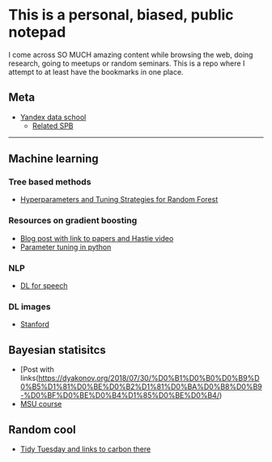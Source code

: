 # This is a personal, biased, public notepad

I come across SO MUCH amazing content while browsing the web, doing research, going to meetups or random seminars. This is a repo where I attempt to at least have the bookmarks in one place.

## Meta

- [Yandex data school](https://github.com/yandexdataschool)
  - [Related SPB](https://compscicenter.ru/online/)

***

## Machine learning 

### Tree based methods

- [Hyperparameters and Tuning Strategies for Random Forest](https://arxiv.org/pdf/1804.03515.pdf)

### Resources on gradient boosting
- [Blog post with link to papers and Hastie video](https://machinelearningmastery.com/gentle-introduction-gradient-boosting-algorithm-machine-learning/)
- [Parameter tuning in python](https://www.analyticsvidhya.com/blog/2016/02/complete-guide-parameter-tuning-gradient-boosting-gbm-python/)

### NLP
- [DL for speech](https://online.stanford.edu/courses/cs224d-deep-learning-natural-language-processing)

### DL images
- [Stanford](http://cs231n.stanford.edu/2017/syllabus.html)


## Bayesian statisitcs
- [Post with links(https://dyakonov.org/2018/07/30/%D0%B1%D0%B0%D0%B9%D0%B5%D1%81%D0%BE%D0%B2%D1%81%D0%BA%D0%B8%D0%B9-%D0%BF%D0%BE%D0%B4%D1%85%D0%BE%D0%B4/)
- [MSU course](http://www.machinelearning.ru/wiki/index.php?title=%D0%91%D0%BC%D0%BC%D0%BE)

## Random cool
- [Tidy Tuesday and links to carbon there](https://github.com/rfordatascience/tidytuesday)
